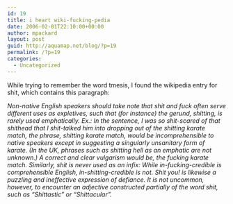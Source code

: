 ```yaml
---
id: 19
title: i heart wiki-fucking-pedia
date: 2006-02-01T22:10:00+00:00
author: mpackard
layout: post
guid: http://aquamap.net/blog/?p=19
permalink: /?p=19
categories:
  - Uncategorized
---
```

While trying to remember the word tmesis, I found the wikipedia entry for shit, which contains this paragraph:

_Non-native English speakers should take note that shit and fuck often serve different uses as expletives, such that (for instance) the gerund, shitting, is rarely used emphatically. Ex.: In the sentence, I was so shit-scared of that shithead that I shit-talked him into dropping out of the shitting karate match, the phrase, shitting karate match, would be incomprehensible to native speakers except in suggesting a singularly unsanitary form of karate. (In the UK, phrases such as shitting hell as an emphatic are not unknown.) A correct and clear vulgarism would be, the fucking karate match. Similarly, shit is never used as an infix: While in-fucking-credible is comprehensible English, in-shitting-credible is not. Shit you! is likewise a puzzling and ineffective expression of defiance. It is not uncommon, however, to encounter an adjective constructed partially of the word shit, such as &#8220;Shittastic&#8221; or &#8220;Shittacular&#8221;._